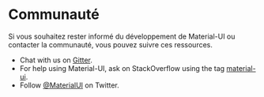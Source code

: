 # Communauté

<p class="description">Si vous souhaitez rester informé du développement de Material-UI ou contacter la communauté, vous pouvez suivre ces ressources.</p>

- Chat with us on [Gitter](https://gitter.im/mui-org/material-ui).
- For help using Material-UI, ask on StackOverflow using the tag [material-ui](https://stackoverflow.com/questions/tagged/material-ui).
- Follow [@MaterialUI](https://twitter.com/MaterialUI) on Twitter.